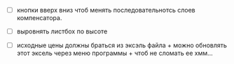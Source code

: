 * [ ] кнопки вверх вниз чтоб менять последовательнотсь слоев компенсатора.
* [ ] выровнять листбох по высоте 

* [ ] исходные цены должны браться из эксэль файла + можно обновлять этот эксель через меню программы + чтоб не сломать ее хмм...